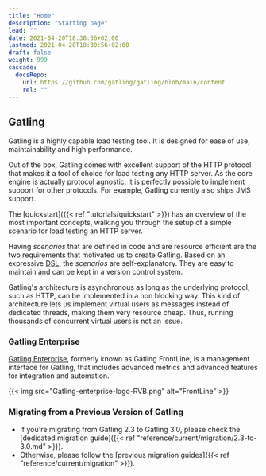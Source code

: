 ```yaml
---
title: "Home"
description: "Starting page"
lead: ""
date: 2021-04-20T18:30:56+02:00
lastmod: 2021-04-20T18:30:56+02:00
draft: false
weight: 999
cascade:
  docsRepo:
    url: https://github.com/gatling/gatling/blob/main/content
    rel: ""
---
```


## Gatling

Gatling is a highly capable load testing tool.
It is designed for ease of use, maintainability and high performance.


Out of the box, Gatling comes with excellent support of the HTTP protocol that makes it a tool of choice for load testing any HTTP server.
As the core engine is actually protocol agnostic, it is perfectly possible to implement support for other protocols.
For example, Gatling currently also ships JMS support.

The [quickstart]({{< ref "tutorials/quickstart" >}}) has an overview of the most important concepts, walking you through the setup of a simple scenario for load testing an HTTP server.

Having *scenarios* that are defined in code and are resource efficient are the two requirements that motivated us to create Gatling. Based on an expressive [DSL](http://en.wikipedia.org/wiki/Domain-specific_language), the *scenarios* are self-explanatory. They are easy to maintain and can be kept in a version control system.

Gatling's architecture is asynchronous as long as the underlying protocol, such as HTTP, can be implemented in a non blocking way. This kind of architecture lets us implement virtual users as messages instead of dedicated threads, making them very resource cheap. Thus, running thousands of concurrent virtual users is not an issue.

### Gatling Enterprise

[Gatling Enterprise](/enterprise/), formerly known as Gatling FrontLine, is a management interface for Gatling, that includes advanced metrics and advanced features for integration and automation.

{{< img src="Gatling-enterprise-logo-RVB.png" alt="FrontLine" >}}

### Migrating from a Previous Version of Gatling

* If you're migrating from Gatling 2.3 to Gatling 3.0, please check the [dedicated migration guide]({{< ref "reference/current/migration/2.3-to-3.0.md" >}}).
* Otherwise, please follow the [previous migration guides]({{< ref "reference/current/migration" >}}).
